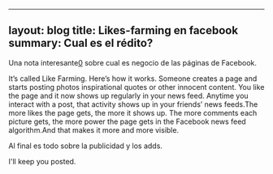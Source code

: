 ---
layout: blog
title: Likes-farming en facebook
summary: Cual es el rédito?
--

Una nota interesante[0] sobre cual es negocio de las páginas de Facebook.

   It’s called Like Farming. Here’s how it works. Someone creates a page and starts posting photos inspirational quotes or other innocent content. You like the page and it now shows up regularly in your news feed. Anytime you interact with a post, that activity shows up in your friends’ news feeds.The more likes the page gets, the more it shows up. The more comments each picture gets, the more power the page gets in the Facebook news feed algorithm.And that makes it more and more visible.


Al final es todo sobre la publicidad y los adds.

I'll keep you posted.


[0]: http://news.yahoo.com/blogs/upgrade-your-life/facebook-scam-alert---what-really-happens-when-you--like--150959399.html

